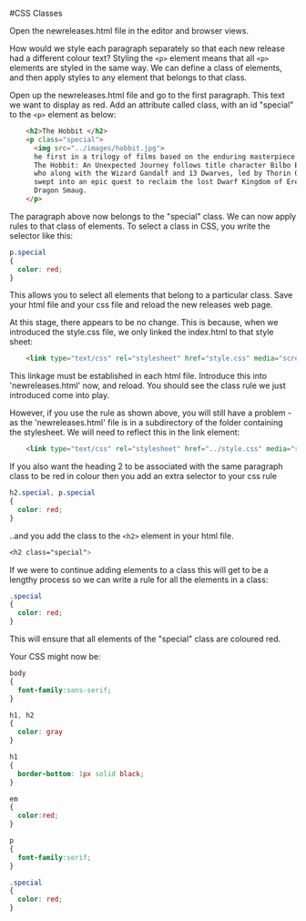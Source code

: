 #CSS Classes

Open the newreleases.html file in the editor and browser views.

How would we style each paragraph separately so that each new release had a different colour text? Styling the `<p>` element means that all `<p>` elements are styled in the same way. We can define a class of elements, and then apply styles to any element that belongs to that class.

Open up the newreleases.html file and go to the first paragraph. This text we want to display as red. Add an attribute called class, with an id "special" to the `<p>` element as below:

~~~html
    <h2>The Hobbit </h2>
    <p class="special">
      <img src="../images/hobbit.jpg">
      he first in a trilogy of films based on the enduring masterpiece The Hobbit by J.R.R. Tolkien,
      The Hobbit: An Unexpected Journey follows title character Bilbo Baggins,
      who along with the Wizard Gandalf and 13 Dwarves, led by Thorin Oakenshield is
      swept into an epic quest to reclaim the lost Dwarf Kingdom of Erebor from the fearsome
      Dragon Smaug.
    </p>
~~~

The paragraph above now belongs to the "special" class. We can now apply rules to that class of elements. To select a class in CSS, you write the selector like this:

~~~css
p.special
{
  color: red;
}
~~~

This allows you to select all elements that belong to a particular class. Save your html file and your css file and reload the new releases web page.

At this stage, there appears to be no change. This is because, when we introduced the style.css file, we only linked the index.html to that style sheet:  

~~~html
    <link type="text/css" rel="stylesheet" href="style.css" media="screen" />
~~~

This linkage must be established in each html file. Introduce this into 'newreleases.html' now, and reload. You should see the class rule we just introduced come into play.

However, if you use the rule as shown above, you will still have a problem - as the 'newreleases.html' file is in a subdirectory of the folder containing the stylesheet. We will need to reflect this in the link element:

~~~html
    <link type="text/css" rel="stylesheet" href="../style.css" media="screen" />
~~~

If you also want the heading 2 to be associated with the same paragraph class to be red in colour then you add an extra selector to your css rule

~~~css
h2.special, p.special
{
  color: red;
}
~~~

..and you add the class to the `<h2>` element in your html file.

~~~css
<h2 class="special">
~~~

If we were to continue adding elements to a class this will get to be a lengthy process so we can write a rule for all the elements in a class:

~~~css
.special
{
  color: red;
}
~~~

This will ensure that all elements of the "special" class are coloured red.

Your CSS might now be:

~~~CSS
body
{
  font-family:sans-serif;
}

h1, h2
{
  color: gray
}

h1
{
  border-bottom: 1px solid black;
}

em
{
  color:red;
}

p
{
  font-family:serif;
}

.special
{
  color: red;
}
~~~
